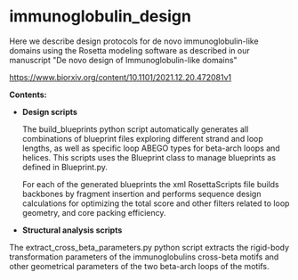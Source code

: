 # immunoglobulin_design

Here we describe design protocols for de novo immunoglobulin-like domains using the Rosetta modeling software as described in our manuscript "De novo design of Immunoglobulin-like domains"

https://www.biorxiv.org/content/10.1101/2021.12.20.472081v1

**Contents:**
* **Design scripts**
  
  The build_blueprints python script automatically generates all combinations of blueprint files exploring different strand and loop lengths, as well as specific loop ABEGO types for beta-arch loops and helices. This scripts uses the Blueprint class to manage blueprints as defined in Blueprint.py.
  
  For each of the generated blueprints the xml RosettaScripts file builds backbones by fragment insertion and performs sequence design calculations for optimizing the total score and other filters related to loop geometry, and core packing efficiency.
  
 * **Structural analysis scripts**

  The extract_cross_beta_parameters.py python script extracts the rigid-body transformation parameters of the immunoglobulins cross-beta motifs and other geometrical parameters of the two beta-arch loops of the motifs.
